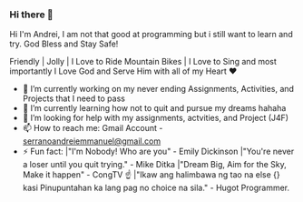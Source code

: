 ### Hi there 👋

Hi I'm Andrei, I am not that good at programming but i still want to learn and try. God Bless and Stay Safe!

Friendly | Jolly | I Love to Ride Mountain Bikes | I Love to Sing and most importantly I Love God and Serve Him with all of my Heart ❤️

- 🔭 I’m currently working on my never ending Assignments, Activities, and Projects that I need to pass 
- 🌱 I’m currently learning how not to quit and pursue my dreams hahaha 
- 🤔 I’m looking for help with my assignments, actvities, and Project (J4F)
- 📫 How to reach me: Gmail Account - serranoandreiemmanuel@gmail.com 
- ⚡ Fun fact: 
      |"I'm Nobody! Who are you" - Emily Dickinson
      |"You're never a loser until you quit trying." - Mike Ditka
      |"Dream Big, Aim for the Sky, Make it happen" - CongTV ☝️ 
      |"Ikaw ang halimbawa ng tao na else {} kasi Pinupuntahan ka lang pag no choice na sila." - Hugot Programmer.                                                    
